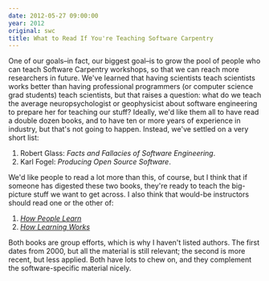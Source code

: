 ```yaml
---
date: 2012-05-27 09:00:00
year: 2012
original: swc
title: What to Read If You're Teaching Software Carpentry
---
```

<p>One of our goals–in fact, our biggest goal–is to grow the pool of people who can teach Software Carpentry workshops, so that we can reach more researchers in future. We've learned that having scientists teach scientists works better than having professional programmers (or computer science grad students) teach scientists, but that raises a question: what do we teach the average neuropsychologist or geophysicist about software engineering to prepare her for teaching our stuff? Ideally, we'd like them all to have read a double dozen books, and to have ten or more years of experience in industry, but that's not going to happen. Instead, we've settled on a very short list:</p>
<ol>
<li>Robert Glass: <cite>Facts and Fallacies of Software Engineering</cite>.</li>
<li>Karl Fogel: <cite>Producing Open Source Software</cite>.</li>
</ol>
<p>We'd like people to read a lot more than this, of course, but I think that if someone has digested these two books, they're ready to teach the big-picture stuff we want to get across. I also think that would-be instructors should read one or the other of:</p>
<ol>
<li><a href="http://www.amazon.com/How-People-Learn-Experience-Expanded/dp/0309070368/"><em>How People Learn</em></a></li>
<li><a href="http://www.amazon.com/How-Learning-Works-Research-Based-Jossey-Bass/dp/0470484101/"><em>How Learning Works</em></a></li>
</ol>
<p>Both books are group efforts, which is why I haven't listed authors. The first dates from 2000, but all the material is still relevant; the second is more recent, but less applied. Both have lots to chew on, and they complement the software-specific material nicely.</p>
